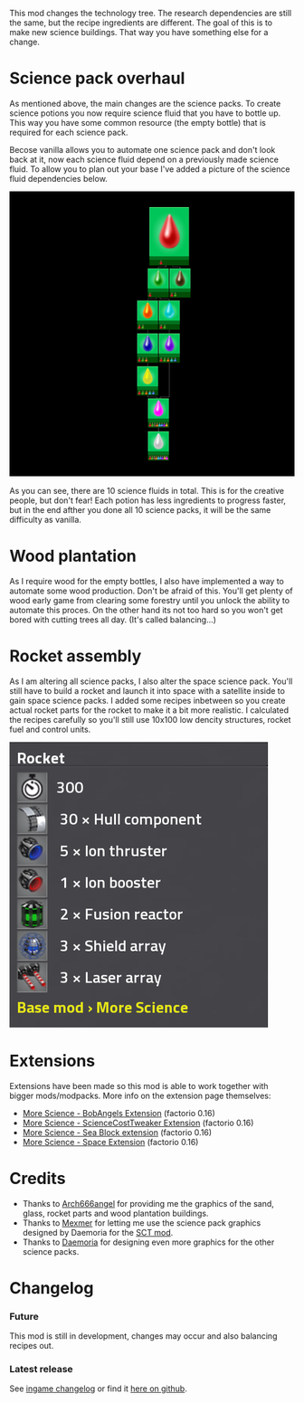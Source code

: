 This mod changes the technology tree. The research dependencies are still the same, but the recipe ingredients are different. The goal of this is to make new science buildings. That way you have something else for a change.

# Science pack overhaul
As mentioned above, the main changes are the science packs. To create science potions you now require science fluid that you have to bottle up. This way you have some common resource (the empty bottle) that is required for each science pack.

Becose vanilla allows you to automate one science pack and don't look back at it, now each science fluid depend on a previously made science fluid. To allow you to plan out your base I've added a picture of the science fluid dependencies below.

![fluid tree dependencies](https://raw.githubusercontent.com/LovelySanta/FactorioMod-MoreScience/master/graphics/screenshots/fluid_tree.png)

As you can see, there are 10 science fluids in total. This is for the creative people, but don't fear! Each potion has less ingredients to progress faster, but in the end afther you done all 10 science packs, it will be the same difficulty as vanilla.

# Wood plantation
As I require wood for the empty bottles, I also have implemented a way to automate some wood production. Don't be afraid of this. You'll get plenty of wood early game from clearing some forestry until you unlock the ability to automate this proces. On the other hand its not too hard so you won't get bored with cutting trees all day. (It's called balancing...)

# Rocket assembly
As I am altering all science packs, I also alter the space science pack.  You'll still have to build a rocket and launch it into space with a satellite inside to gain space science packs. I added some recipes inbetween so you create actual rocket parts for the rocket to make it a bit more realistic. I calculated the recipes carefully so you'll still use 10x100 low dencity structures, rocket fuel and control units.

![Rocket assembly recipe](https://raw.githubusercontent.com/LovelySanta/FactorioMod-MoreScience/master/graphics/screenshots/rocket-assembly-recipe.png)

# Extensions
Extensions have been made so this mod is able to work together with bigger mods/modpacks. More info on the extension page themselves:
+ [More Science - BobAngels Extension](https://mods.factorio.com/mod/MoreScience-BobAngelsExtension) (factorio 0.16)
+ [More Science - ScienceCostTweaker Extension](https://mods.factorio.com/mod/MoreScience-ScienceCostTweakerExtension) (factorio 0.16)
+ [More Science - Sea Block extension](https://mods.factorio.com/mod/MoreScience-SeaBlockExtension) (factorio 0.16)
+ [More Science - Space Extension](https://mods.factorio.com/mod/MoreScience-SpaceExtension) (factorio 0.16)

# Credits
+ Thanks to [Arch666angel](https://mods.factorio.com/user/Arch666Angel) for providing me the graphics of the sand, glass, rocket parts and wood plantation buildings.
+ Thanks to [Mexmer](https://mods.factorio.com/user/mexmer) for letting me use the science pack graphics designed by Daemoria for the [SCT mod](https://mods.factorio.com/mod/ScienceCostTweakerM).
+ Thanks to [Daemoria](https://mods.factorio.com/user/daemoria) for designing even more graphics for the other science packs.

# Changelog
### Future
This mod is still in development, changes may occur and also balancing recipes out.
### Latest release
See [ingame changelog](https://mods.factorio.com/mod/MoreScience/changelog) or find it [here on github](https://github.com/LovelySanta/FactorioMod-MoreScience/blob/master/changelog.txt).
